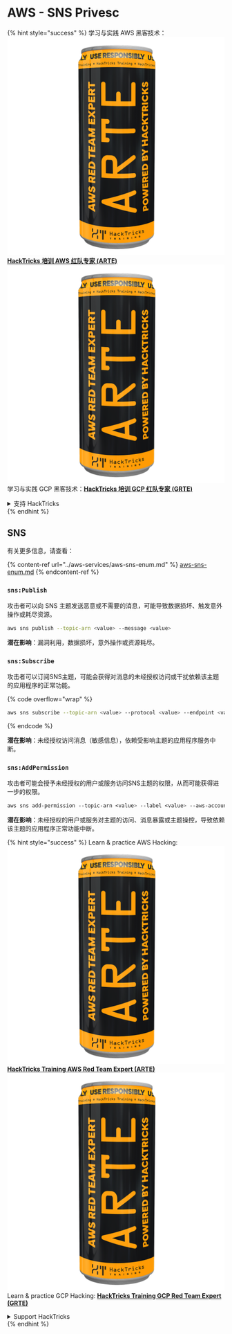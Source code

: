 # AWS - SNS Privesc

{% hint style="success" %}
学习与实践 AWS 黑客技术：<img src="../../../.gitbook/assets/image (1) (1) (1).png" alt="" data-size="line">[**HackTricks 培训 AWS 红队专家 (ARTE)**](https://training.hacktricks.xyz/courses/arte)<img src="../../../.gitbook/assets/image (1) (1) (1).png" alt="" data-size="line">\
学习与实践 GCP 黑客技术：<img src="../../../.gitbook/assets/image (2).png" alt="" data-size="line">[**HackTricks 培训 GCP 红队专家 (GRTE)**<img src="../../../.gitbook/assets/image (2).png" alt="" data-size="line">](https://training.hacktricks.xyz/courses/grte)

<details>

<summary>支持 HackTricks</summary>

* 查看 [**订阅计划**](https://github.com/sponsors/carlospolop)!
* **加入** 💬 [**Discord 群组**](https://discord.gg/hRep4RUj7f) 或 [**telegram 群组**](https://t.me/peass) 或 **在** **Twitter** 🐦 **上关注我们** [**@hacktricks\_live**](https://twitter.com/hacktricks_live)**.**
* **通过向** [**HackTricks**](https://github.com/carlospolop/hacktricks) 和 [**HackTricks Cloud**](https://github.com/carlospolop/hacktricks-cloud) github 仓库提交 PR 分享黑客技巧。

</details>
{% endhint %}

## SNS

有关更多信息，请查看：

{% content-ref url="../aws-services/aws-sns-enum.md" %}
[aws-sns-enum.md](../aws-services/aws-sns-enum.md)
{% endcontent-ref %}

### `sns:Publish`

攻击者可以向 SNS 主题发送恶意或不需要的消息，可能导致数据损坏、触发意外操作或耗尽资源。
```bash
aws sns publish --topic-arn <value> --message <value>
```
**潜在影响**：漏洞利用，数据损坏，意外操作或资源耗尽。

### `sns:Subscribe`

攻击者可以订阅SNS主题，可能会获得对消息的未经授权访问或干扰依赖该主题的应用程序的正常功能。

{% code overflow="wrap" %}
```bash
aws sns subscribe --topic-arn <value> --protocol <value> --endpoint <value>
```
{% endcode %}

**潜在影响**：未经授权访问消息（敏感信息），依赖受影响主题的应用程序服务中断。

### `sns:AddPermission`

攻击者可能会授予未经授权的用户或服务访问SNS主题的权限，从而可能获得进一步的权限。
```css
aws sns add-permission --topic-arn <value> --label <value> --aws-account-id <value> --action-name <value>
```
**潜在影响**：未经授权的用户或服务对主题的访问、消息暴露或主题操控，导致依赖该主题的应用程序正常功能中断。

{% hint style="success" %}
Learn & practice AWS Hacking:<img src="../../../.gitbook/assets/image (1) (1) (1).png" alt="" data-size="line">[**HackTricks Training AWS Red Team Expert (ARTE)**](https://training.hacktricks.xyz/courses/arte)<img src="../../../.gitbook/assets/image (1) (1) (1).png" alt="" data-size="line">\
Learn & practice GCP Hacking: <img src="../../../.gitbook/assets/image (2).png" alt="" data-size="line">[**HackTricks Training GCP Red Team Expert (GRTE)**<img src="../../../.gitbook/assets/image (2).png" alt="" data-size="line">](https://training.hacktricks.xyz/courses/grte)

<details>

<summary>Support HackTricks</summary>

* Check the [**subscription plans**](https://github.com/sponsors/carlospolop)!
* **Join the** 💬 [**Discord group**](https://discord.gg/hRep4RUj7f) or the [**telegram group**](https://t.me/peass) or **follow** us on **Twitter** 🐦 [**@hacktricks\_live**](https://twitter.com/hacktricks_live)**.**
* **Share hacking tricks by submitting PRs to the** [**HackTricks**](https://github.com/carlospolop/hacktricks) and [**HackTricks Cloud**](https://github.com/carlospolop/hacktricks-cloud) github repos.

</details>
{% endhint %}
